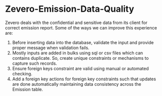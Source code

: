 # Zevero-Emission-Data-Quality

Zevero deals with the confidential and sensitive data from its client for correct emission report. Some of the ways we can improve this experience are:

1. Before inserting data into the database, validate the input and provide proper message when validation fails.
2. Mostly inputs are added in bulks using sql or csv files which can contains duplicate. So, create unique constraints or mechanisms to capture such records.
3. Ensure foreign keys constraint are valid using manual or automated checking.
4. Add a foreign key actions for foreign key constraints such that updates are done automatically maintaining data consistency across the Emission table.
